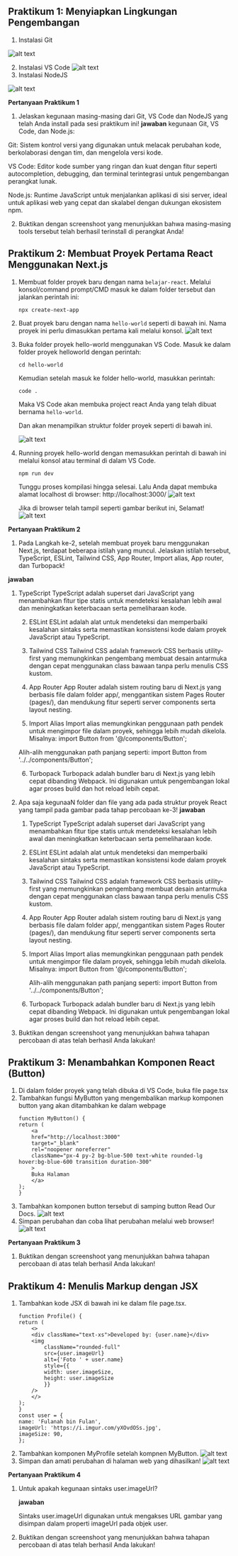 ## Praktikum 1: Menyiapkan Lingkungan Pengembangan
1. Instalasi Git

![alt text](img/git.png)

2. Instalasi VS Code
![alt text](img/vsc.png)
3. Instalasi NodeJS

![alt text](img/node.png)

**Pertanyaan Praktikum 1**
1. Jelaskan kegunaan masing-masing dari Git, VS Code dan NodeJS yang telah Anda install pada sesi praktikum ini!
**jawaban**
kegunaan Git, VS Code, dan Node.js:

Git: Sistem kontrol versi yang digunakan untuk melacak perubahan kode, berkolaborasi dengan tim, dan mengelola versi kode.

VS Code: Editor kode sumber yang ringan dan kuat dengan fitur seperti autocompletion, debugging, dan terminal terintegrasi untuk pengembangan perangkat lunak.

Node.js: Runtime JavaScript untuk menjalankan aplikasi di sisi server, ideal untuk aplikasi web yang cepat dan skalabel dengan dukungan ekosistem npm.

2. Buktikan dengan screenshoot yang menunjukkan bahwa masing-masing tools tersebut
telah berhasil terinstall di perangkat Anda!


## Praktikum 2: Membuat Proyek Pertama React Menggunakan Next.js
1. Membuat folder proyek baru dengan nama ```belajar-react```. Melalui konsol/command
prompt/CMD masuk ke dalam folder tersebut dan jalankan perintah ini:

    ```npx create-next-app```
2. Buat proyek baru dengan nama ```hello-world``` seperti di bawah ini. Nama proyek ini perlu
dimasukkan pertama kali melalui konsol.
![alt text](img/1.png)
3. Buka folder proyek hello-world menggunakan VS Code. Masuk ke dalam folder proyek helloworld dengan perintah:

    ```cd hello-world```

    Kemudian setelah masuk ke folder hello-world, masukkan perintah:

    ```code .```

    Maka VS Code akan membuka project react Anda yang telah dibuat bernama ```hello-world```.
    
    Dan akan menampilkan struktur folder proyek seperti di bawah ini.
    
    ![alt text](img/2.png)
4. Running proyek hello-world dengan memasukkan perintah di bawah ini melalui konsol atau
terminal di dalam VS Code.

    ```npm run dev```
    
    Tunggu proses kompilasi hingga selesai. Lalu Anda dapat membuka alamat localhost di browser: http://localhost:3000/
    ![alt text](img/3.png)
    
    Jika di browser telah tampil seperti gambar berikut ini, Selamat!
    ![alt text](img/4.png)

**Pertanyaan Praktikum 2**
1. Pada Langkah ke-2, setelah membuat proyek baru menggunakan Next.js, terdapat beberapa
istilah yang muncul. Jelaskan istilah tersebut, TypeScript, ESLint, Tailwind CSS, App
Router, Import alias, App router, dan Turbopack!

**jawaban**
1. TypeScript
    TypeScript adalah superset dari JavaScript yang menambahkan fitur tipe statis untuk mendeteksi kesalahan lebih awal dan meningkatkan keterbacaan serta pemeliharaan kode.

    2. ESLint
    ESLint adalah alat untuk mendeteksi dan memperbaiki kesalahan sintaks serta memastikan konsistensi kode dalam proyek JavaScript atau TypeScript.

    3. Tailwind CSS
    Tailwind CSS adalah framework CSS berbasis utility-first yang memungkinkan pengembang membuat desain antarmuka dengan cepat menggunakan class bawaan tanpa perlu menulis CSS kustom.

    4. App Router
    App Router adalah sistem routing baru di Next.js yang berbasis file dalam folder app/, menggantikan sistem Pages Router (pages/), dan mendukung fitur seperti server components serta layout nesting.

    5. Import Alias
    Import alias memungkinkan penggunaan path pendek untuk mengimpor file dalam proyek, sehingga lebih mudah dikelola. Misalnya:
    import Button from '@/components/Button';

    Alih-alih menggunakan path panjang seperti:
    import Button from '../../components/Button';

    6. Turbopack
    Turbopack adalah bundler baru di Next.js yang lebih cepat dibanding Webpack. Ini digunakan untuk pengembangan lokal agar proses build dan hot reload lebih cepat.

2. Apa saja kegunaaN folder dan file yang ada pada struktur proyek React yang tampil pada
gambar pada tahap percobaan ke-3!
**jawaban**
    1. TypeScript
    TypeScript adalah superset dari JavaScript yang menambahkan fitur tipe statis untuk mendeteksi kesalahan lebih awal dan meningkatkan keterbacaan serta pemeliharaan kode.

    2. ESLint
    ESLint adalah alat untuk mendeteksi dan memperbaiki kesalahan sintaks serta memastikan konsistensi kode dalam proyek JavaScript atau TypeScript.

    3. Tailwind CSS
    Tailwind CSS adalah framework CSS berbasis utility-first yang memungkinkan pengembang membuat desain antarmuka dengan cepat menggunakan class bawaan tanpa perlu menulis CSS kustom.

    4. App Router
    App Router adalah sistem routing baru di Next.js yang berbasis file dalam folder app/, menggantikan sistem Pages Router (pages/), dan mendukung fitur seperti server components serta layout nesting.

    5. Import Alias
    Import alias memungkinkan penggunaan path pendek untuk mengimpor file dalam proyek, sehingga lebih mudah dikelola. Misalnya:
    import Button from '@/components/Button';

         Alih-alih menggunakan path panjang seperti:
    import Button from '../../components/Button';

    6. Turbopack
    Turbopack adalah bundler baru di Next.js yang lebih cepat dibanding Webpack. Ini digunakan untuk pengembangan lokal agar proses build dan hot reload lebih cepat.
3. Buktikan dengan screenshoot yang menunjukkan bahwa tahapan percobaan di atas telah
berhasil Anda lakukan!

## Praktikum 3: Menambahkan Komponen React (Button)
1. Di dalam folder proyek yang telah dibuka di VS Code, buka file page.tsx
2. Tambahkan fungsi MyButton yang mengembalikan markup komponen button yang akan
ditambahkan ke dalam webpage
    ```
    function MyButton() {
    return (
        <a
        href="http://localhost:3000"
        target="_blank"
        rel="noopener noreferrer"
        className="px-4 py-2 bg-blue-500 text-white rounded-lg hover:bg-blue-600 transition duration-300"
        >
        Buka Halaman
        </a>
    );
    }
    ```
3. Tambahkan komponen button tersebut di samping button Read Our Docs.
![alt text](img/5.png)
4. Simpan perubahan dan coba lihat perubahan melalui web browser!
![alt text](img/6.png)

**Pertanyaan Praktikum 3**
1. Buktikan dengan screenshoot yang menunjukkan bahwa tahapan percobaan di atas telah
berhasil Anda lakukan!

## Praktikum 4: Menulis Markup dengan JSX
1. Tambahkan kode JSX di bawah ini ke dalam file page.tsx.
    ```
    function Profile() {
    return (
        <>
        <div className="text-xs">Developed by: {user.name}</div>
        <img
            className="rounded-full"
            src={user.imageUrl}
            alt={'Foto ' + user.name}
            style={{
            width: user.imageSize,
            height: user.imageSize
            }}
        />
        </>
    );
    }
    const user = {
    name: 'Fulanah bin Fulan',
    imageUrl: 'https://i.imgur.com/yXOvdOSs.jpg',
    imageSize: 90,
    };
    ```
2. Tambahkan komponen MyProfile setelah kompnen MyButton.
![alt text](img/7.png)
3. Simpan dan amati perubahan di halaman web yang dihasilkan!
![alt text](img/8.png)

**Pertanyaan Praktikum 4**
1. Untuk apakah kegunaan sintaks user.imageUrl?

    **jawaban**

    Sintaks user.imageUrl digunakan untuk mengakses URL gambar yang disimpan dalam properti imageUrl pada objek user.

2. Buktikan dengan screenshoot yang menunjukkan bahwa tahapan percobaan di atas telah
berhasil Anda lakukan!
